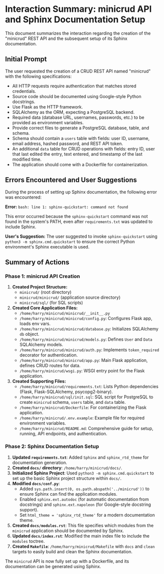 # Interaction Summary: minicrud API and Sphinx Documentation Setup

This document summarizes the interaction regarding the creation of the "minicrud" REST API and the subsequent setup of its Sphinx documentation.

## Initial Prompt

The user requested the creation of a CRUD REST API named "minicrud" with the following specifications:

*   All HTTP requests require authentication that matches stored credentials.
*   Source code should be documented using Google-style Python docstrings.
*   Use Flask as the HTTP framework.
*   SQLAlchemy as the ORM, expecting a PostgreSQL backend.
*   Required data (database URL, usernames, passwords, etc.) to be provided as environment variables.
*   Provide correct files to generate a PostgreSQL database, table, and schema.
*   Schema should contain a `users` table with fields: user ID, username, email address, hashed password, and REST API token.
*   An additional `data` table for CRUD operations with fields: entry ID, user that last edited the entry, text entered, and timestamp of the last modified time.
*   The application should come with a Dockerfile for containerization.

## Errors Encountered and User Suggestions

During the process of setting up Sphinx documentation, the following error was encountered:

**Error:** `bash: line 1: sphinx-quickstart: command not found`

This error occurred because the `sphinx-quickstart` command was not found in the system's PATH, even after `requirements.txt` was updated to include Sphinx.

**User's Suggestion:**
The user suggested to invoke `sphinx-quickstart` using `python3 -m sphinx.cmd.quickstart` to ensure the correct Python environment's Sphinx executable is used.

## Summary of Actions

### Phase 1: minicrud API Creation

1.  **Created Project Structure:**
    *   `minicrud/` (root directory)
    *   `minicrud/minicrud/` (application source directory)
    *   `minicrud/sql/` (for SQL scripts)
2.  **Created Core Application Files:**
    *   `/home/harry/minicrud/minicrud/__init__.py`
    *   `/home/harry/minicrud/minicrud/config.py`: Configures Flask app, loads env vars.
    *   `/home/harry/minicrud/minicrud/database.py`: Initializes SQLAlchemy `db` object.
    *   `/home/harry/minicrud/minicrud/models.py`: Defines `User` and `Data` SQLAlchemy models.
    *   `/home/harry/minicrud/minicrud/auth.py`: Implements `token_required` decorator for authentication.
    *   `/home/harry/minicrud/minicrud/app.py`: Main Flask application, defines CRUD routes for data.
    *   `/home/harry/minicrud/wsgi.py`: WSGI entry point for the Flask application.
3.  **Created Supporting Files:**
    *   `/home/harry/minicrud/requirements.txt`: Lists Python dependencies (Flask, Flask-SQLAlchemy, psycopg2-binary).
    *   `/home/harry/minicrud/sql/init.sql`: SQL script for PostgreSQL to create `minicrud` schema, `users` table, and `data` table.
    *   `/home/harry/minicrud/Dockerfile`: For containerizing the Flask application.
    *   `/home/harry/minicrud/.env.example`: Example file for required environment variables.
    *   `/home/harry/minicrud/README.md`: Comprehensive guide for setup, running, API endpoints, and authentication.

### Phase 2: Sphinx Documentation Setup

1.  **Updated `requirements.txt`**: Added `Sphinx` and `sphinx_rtd_theme` for documentation generation.
2.  **Created `docs/` directory**: `/home/harry/minicrud/docs/`.
3.  **Initialized Sphinx Project**: Used `python3 -m sphinx.cmd.quickstart` to set up the basic Sphinx project structure within `docs/`.
4.  **Modified `docs/conf.py`**:
    *   Added `sys.path.insert(0, os.path.abspath('../minicrud'))` to ensure Sphinx can find the application modules.
    *   Enabled `sphinx.ext.autodoc` (for automatic documentation from docstrings) and `sphinx.ext.napoleon` (for Google-style docstring support).
    *   Set `html_theme = 'sphinx_rtd_theme'` for a modern documentation theme.
5.  **Created `docs/modules.rst`**: This file specifies which modules from the `minicrud` application should be documented by Sphinx.
6.  **Updated `docs/index.rst`**: Modified the main index file to include the `modules` toctree.
7.  **Created `Makefile`**: `/home/harry/minicrud/Makefile` with `docs` and `clean` targets to easily build and clean the Sphinx documentation.

The `minicrud` API is now fully set up with a Dockerfile, and its documentation can be generated using Sphinx.
